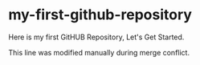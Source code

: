 # my-first-github-repository
Here is my first GitHUB Repository, Let's Get Started.

This line was modified manually during merge conflict.

